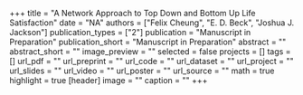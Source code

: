 +++
title = "A Network Approach to Top Down and Bottom Up Life Satisfaction"
date = "NA"
authors = ["Felix Cheung", "E. D. Beck", "Joshua J. Jackson"]
publication_types = ["2"]
publication = "Manuscript in Preparation"
publication_short = "Manuscript in Preparation"
abstract = ""
abstract_short = ""
image_preview = ""
selected = false
projects = []
tags = []
url_pdf = ""
url_preprint = ""
url_code = ""
url_dataset = ""
url_project = ""
url_slides = ""
url_video = ""
url_poster = ""
url_source = ""
math = true
highlight = true
[header]
image = ""
caption = ""
+++
